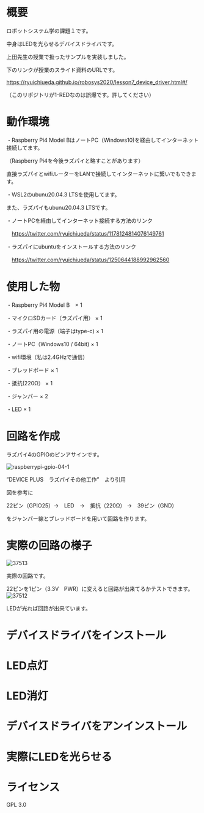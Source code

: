 # 概要
ロボットシステム学の課題１です。　

中身はLEDを光らせるデバイスドライバです。

上田先生の授業で扱ったサンプルを実装しました。

下のリンクが授業のスライド資料のURLです。

https://ryuichiueda.github.io/robosys2020/lesson7_device_driver.html#/

（このリポジトリが1-REDなのは誤爆です。許してください）

# 動作環境
・Raspberry Pi4 Model BはノートPC（Windows10)を経由してインターネット接続してます。

（Raspberry Pi4を今後ラズパイと略すことがあります）

直接ラズパイとwifiルーターをLANで接続してインターネットに繋いでもできます。

・WSL2のubunu20.04.3 LTSを使用してます。

また、ラズパイもubunu20.04.3 LTSです。



・ノートPCを経由してインターネット接続する方法のリンク

　https://twitter.com/ryuichiueda/status/1178124814076149761


・ラズパイにubuntuをインストールする方法のリンク

　https://twitter.com/ryuichiueda/status/1250644188992962560


# 使用した物
・Raspberry Pi4 Model B　× 1

・マイクロSDカード（ラズパイ用） × 1

・ラズパイ用の電源（端子はtype-c) × 1

・ノートPC（Windows10 / 64bit) × 1

・wifi環境（私は2.4GHzで通信）

・ブレッドボード × 1

・抵抗(220Ω） × 1

・ジャンパー × 2

・LED × 1


# 回路を作成
ラズパイ4のGPIOのピンアサインです。

![raspberrypi-gpio-04-1](https://user-images.githubusercontent.com/93900927/148147003-532f64f9-c43a-40cf-b9d2-322d22060456.png)

”DEVICE PLUS　ラズパイその他工作”　より引用


図を参考に

22ピン（GPIO25）→　LED　→　抵抗（220Ω） →　39ピン（GND）

をジャンパー線とブレッドボードを用いて回路を作ります。

# 実際の回路の様子
![37513](https://user-images.githubusercontent.com/93900927/148147915-54790d3e-b307-44dc-bcaf-dc47ea65cf30.jpg)


実際の回路です。

22ピンを1ピン（3.3V　PWR）に変えると回路が出来てるかテストできます。
![37512](https://user-images.githubusercontent.com/93900927/148147926-fa443a37-35db-4ebc-9f90-83efd19ad422.jpg)


LEDが光れば回路が出来ています。

# デバイスドライバをインストール


# LED点灯


# LED消灯


# デバイスドライバをアンインストール


# 実際にLEDを光らせる


# ライセンス
GPL 3.0
